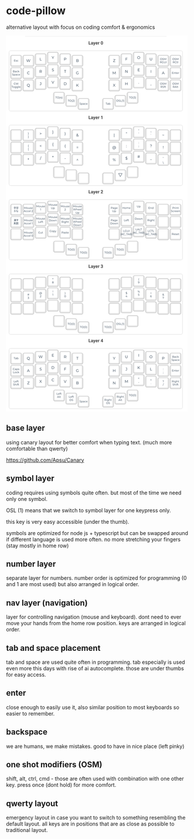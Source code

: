 # code-pillow

alternative layout with focus on coding comfort &amp; ergonomics

![preview](preview.png)


## base layer

using canary layout for better comfort when typing text. (much more comfortable than qwerty)

https://github.com/Apsu/Canary

## symbol layer

coding requires using symbols quite often. but most of the time we need only one symbol.

OSL (1) means that we switch to symbol layer for one keypress only.

this key is very easy accessible (under the thumb).

symbols are optimized for node js + typescript but can be swapped around if different language is used more often. no more stretching your fingers (stay mostly in home row)

## number layer

separate layer for numbers. number order is optimized for programming (0 and 1 are most used) but also arranged in logical order.

## nav layer (navigation)

layer for controlling navigation (mouse and keyboard).
dont need to ever move your hands from the home row position.
keys are arranged in logical order.

## tab and space placement

tab and space are used quite often in programming. tab especially is used even more this days with rise of ai autocomplete. those are under thumbs for easy access.

## enter

close enough to easily use it, also similar position to most keyboards so easier to remember.

## backspace

we are humans, we make mistakes. good to have in nice place (left pinky)

## one shot modifiers (OSM)

shift, alt, ctrl, cmd - those are often used with combination with one other key. press once (dont hold) for more comfort.

## qwerty layout

emergency layout in case you want to switch to something resembling the default layout. all keys are in positions that are as close as possible to traditional layout.

